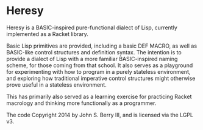 Heresy
======

Heresy is a BASIC-inspired pure-functional dialect of Lisp, currently implemented as a Racket library.

Basic Lisp primitives are provided, including a basic DEF MACRO, as well as BASIC-like control structures and definition syntax. The intention is to provide a dialect of Lisp with a more familiar BASIC-inspired naming scheme, for those coming from that school. It also serves as a playground for experimenting with how to program in a purely stateless environment, and exploring how traditional imperative control structures might otherwise prove useful in a stateless environment.

This has primarily also served as a learning exercise for practicing Racket macrology and thinking more functionally as a programmer.

The code Copyright 2014 by John S. Berry III, and is licensed via the LGPL v3.
